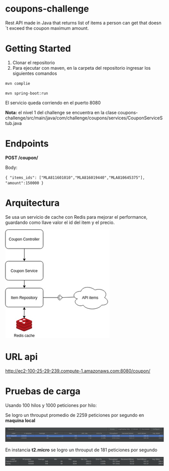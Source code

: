 # coupons-challenge
Rest API made in Java that returns list of items a person can get that doesn´t exceed the coupon maximum amount.

# Getting Started
1. Clonar el repositorio
2. Para ejecutar con maven, en la carpeta del repositorio ingresar los siguientes comandos 

  `mvn complie`
  
  `mvn spring-boot:run`
  
 El servicio queda corriendo en el puerto 8080
 
 **Nota:** el nivel 1 del challenge se encuentra en la clase coupons-challenge/src/main/java/com/challenge/coupons/services/CouponServiceStub.java

# Endpoints
**POST /coupon/**

Body:

`{
    "items_ids": ["MLA811601010","MLA816019440","MLA810645375"],
    "amount":150000
}`
# Arquitectura

Se usa un servicio de cache con Redis para mejorar el performance, guardando como llave valor el id del item y el precio.

![alt text](https://github.com/JuanNicolasGomez/coupons-challenge/blob/master/architecture_diagram.jpg)

# URL api
http://ec2-100-25-29-239.compute-1.amazonaws.com:8080/coupon/

# Pruebas de carga
Usando 100 hilos y 1000 peticiones por hilo:

Se logro un throuput promedio de 2259 peticiones por segundo en **maquina local**

![alt text](https://github.com/JuanNicolasGomez/coupons-challenge/blob/master/load_test.png)

En instancia **t2.micro** se logro un throuput de 181 peticiones por segundo

![alt text](https://github.com/JuanNicolasGomez/coupons-challenge/blob/master/load_testAws.png)



